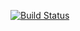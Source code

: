 [![Build Status](https://travis-ci.com/rjshrjndrn/travis.svg?branch=master)](https://travis-ci.com/rjshrjndrn/travis)

